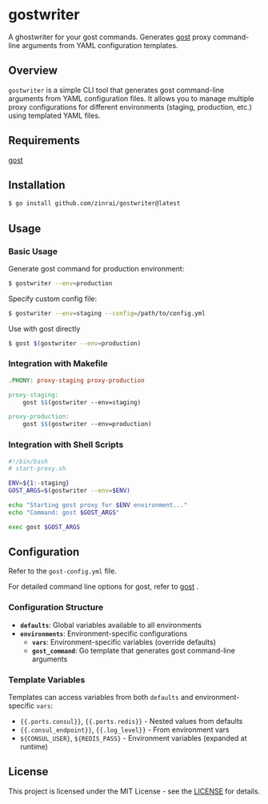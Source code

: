 # gostwriter

A ghostwriter for your gost commands. Generates [gost](https://github.com/ginuerzh/gost) proxy command-line arguments from YAML configuration templates.

## Overview

`gostwriter` is a simple CLI tool that generates gost command-line arguments from YAML configuration files. It allows you to manage multiple proxy configurations for different environments (staging, production, etc.) using templated YAML files.

## Requirements

[gost](https://github.com/ginuerzh/gost)

## Installation

```bash
$ go install github.com/zinrai/gostwriter@latest
```

## Usage

### Basic Usage

Generate gost command for production environment:

```bash
$ gostwriter --env=production
```

Specify custom config file:

```bash
$ gostwriter --env=staging --config=/path/to/config.yml
```

Use with gost directly

```bash
$ gost $(gostwriter --env=production)
```

### Integration with Makefile

```makefile
.PHONY: proxy-staging proxy-production

proxy-staging:
	gost $$(gostwriter --env=staging)

proxy-production:
	gost $$(gostwriter --env=production)
```

### Integration with Shell Scripts

```bash
#!/bin/bash
# start-proxy.sh

ENV=${1:-staging}
GOST_ARGS=$(gostwriter --env=$ENV)

echo "Starting gost proxy for $ENV environment..."
echo "Command: gost $GOST_ARGS"

exec gost $GOST_ARGS
```

## Configuration

Refer to the `gost-config.yml` file.

For detailed command line options for gost, refer to [gost](https://github.com/ginuerzh/gost) .

### Configuration Structure

- **`defaults`**: Global variables available to all environments
- **`environments`**: Environment-specific configurations
  - **`vars`**: Environment-specific variables (override defaults)
  - **`gost_command`**: Go template that generates gost command-line arguments

### Template Variables

Templates can access variables from both `defaults` and environment-specific `vars`:

- `{{.ports.consul}}`, `{{.ports.redis}}` - Nested values from defaults
- `{{.consul_endpoint}}`, `{{.log_level}}` - From environment vars
- `${CONSUL_USER}`, `${REDIS_PASS}` - Environment variables (expanded at runtime)

## License

This project is licensed under the MIT License - see the [LICENSE](https://opensource.org/license/mit) for details.
